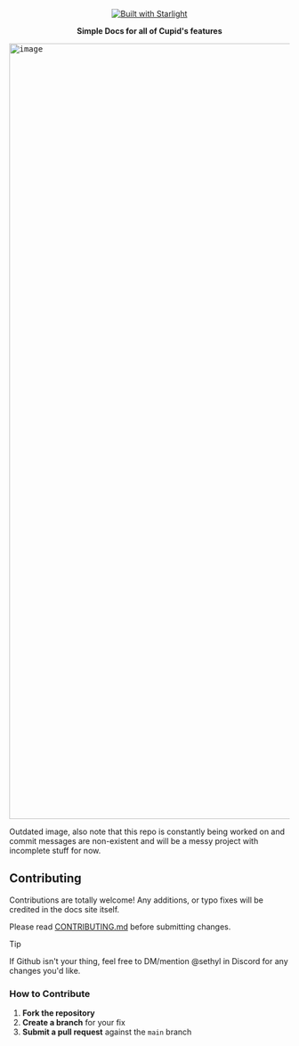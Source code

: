 <p align="center">
  <a href="https://starlight.astro.build">
    <img src="https://astro.badg.es/v2/built-with-starlight/tiny.svg" alt="Built with Starlight">
  </a>
</p>

<p align="center">
  <strong>Simple Docs for all of Cupid's features</strong>
</p>

<kbd><img width="2160" height="1394" alt="image" src="https://github.com/user-attachments/assets/93a19adc-7d28-43b0-b87a-6884bc1da083" />
</kbd>

Outdated image, also note that this repo is constantly being worked on and commit messages are non-existent and will be a messy project with incomplete stuff for now.

## Contributing

Contributions are totally welcome! Any additions, or typo fixes will be credited in the docs site itself.

Please read [CONTRIBUTING.md](./CONTRIBUTING.md) before submitting changes.

> [!TIP]
> If Github isn't your thing, feel free to DM/mention @sethyl in Discord for any changes you'd like.

### How to Contribute

1. **Fork the repository**  
2. **Create a branch** for your fix
3. **Submit a pull request** against the `main` branch
